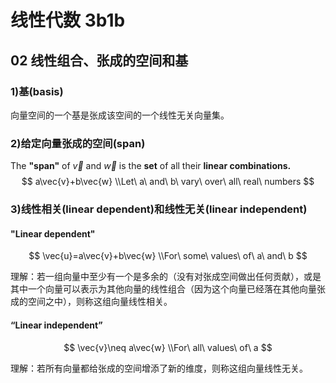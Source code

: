 # 线性代数 3b1b
## 02 线性组合、张成的空间和基
### 1)基(basis)
向量空间的一个基是张成该空间的一个线性无关向量集。
### 2)给定向量张成的空间(span)
The **"span"** of $\vec{v}$ and $\vec{w}$ is the **set** of all their **linear combinations.**
$$
a\vec{v}+b\vec{w}
\\Let\ a\ and\ b\ vary\ over\ all\ real\ numbers
$$
### 3)线性相关(linear dependent)和线性无关(linear independent)

#### "Linear dependent"

$$
\vec{u}=a\vec{v}+b\vec{w}
\\For\ some\ values\ of\ a\ and\ b
$$

理解：若一组向量中至少有一个是多余的（没有对张成空间做出任何贡献），或是其中一个向量可以表示为其他向量的线性组合（因为这个向量已经落在其他向量张成的空间之中），则称这组向量线性相关。

#### “Linear independent”

$$
\vec{v}\neq a\vec{w}
\\For\ all\ values\ of\ a
$$

理解：若所有向量都给张成的空间增添了新的维度，则称这组向量线性无关。
